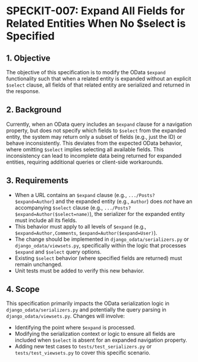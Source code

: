# SPECKIT-007: Expand All Fields for Related Entities When No $select is Specified

## 1. Objective

The objective of this specification is to modify the OData `$expand` functionality such that when a related entity is expanded without an explicit `$select` clause, all fields of that related entity are serialized and returned in the response.

## 2. Background

Currently, when an OData query includes an `$expand` clause for a navigation property, but does not specify which fields to `$select` from the expanded entity, the system may return only a subset of fields (e.g., just the ID) or behave inconsistently. This deviates from the expected OData behavior, where omitting `$select` implies selecting all available fields. This inconsistency can lead to incomplete data being returned for expanded entities, requiring additional queries or client-side workarounds.

## 3. Requirements

-   When a URL contains an `$expand` clause (e.g., `.../Posts?$expand=Author`) and the expanded entity (e.g., `Author`) does *not* have an accompanying `$select` clause (e.g., `.../Posts?$expand=Author($select=name)`), the serializer for the expanded entity must include all its fields.
-   This behavior must apply to all levels of `$expand` (e.g., `$expand=Author,Comments`, `$expand=Author($expand=User)`).
-   The change should be implemented in `django_odata/serializers.py` or `django_odata/viewsets.py`, specifically within the logic that processes `$expand` and `$select` query options.
-   Existing `$select` behavior (where specified fields are returned) must remain unchanged.
-   Unit tests must be added to verify this new behavior.

## 4. Scope

This specification primarily impacts the OData serialization logic in `django_odata/serializers.py` and potentially the query parsing in `django_odata/viewsets.py`. Changes will involve:

-   Identifying the point where `$expand` is processed.
-   Modifying the serialization context or logic to ensure all fields are included when `$select` is absent for an expanded navigation property.
-   Adding new test cases to `tests/test_serializers.py` or `tests/test_viewsets.py` to cover this specific scenario.